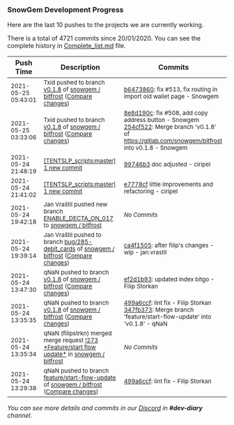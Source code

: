 
### SnowGem Development Progress

Here are the last 10 pushes to the projects we are currently working.

There is a total of 4721 commits since 20/01/2020. You can see the complete history in
 [Complete_list.md](Complete_list.md) file.

| Push Time | Description | Commits |
| --- | --- | --- |
| <sub>2021-05-25 05:43:01</sub> | <sub>Txid pushed to branch [v0\.1\.8](https://gitlab.com/snowgem/bitfrost/commits/v0.1.8) of [snowgem / bitfrost](https://gitlab.com/snowgem/bitfrost) ([Compare changes](https://gitlab.com/snowgem/bitfrost/compare/254cf5225ce7db01cd2590ef35fcaf3b74daab29...b647386046a75ba91bb467401d708c6fcd036d41))</sub> | <sub>[b6473860](https://gitlab.com/snowgem/bitfrost/-/commit/b647386046a75ba91bb467401d708c6fcd036d41): fix #513, fix routing in import old wallet page - Snowgem</sub> |
| <sub>2021-05-25 03:33:06</sub> | <sub>Txid pushed to branch [v0\.1\.8](https://gitlab.com/snowgem/bitfrost/commits/v0.1.8) of [snowgem / bitfrost](https://gitlab.com/snowgem/bitfrost) ([Compare changes](https://gitlab.com/snowgem/bitfrost/compare/ef2d1b932ac7be317ba0f2aede23fce0070c4915...254cf5225ce7db01cd2590ef35fcaf3b74daab29))</sub> | <sub>[8e8d190c](https://gitlab.com/snowgem/bitfrost/-/commit/8e8d190c52bf27a4ef34bf7cf4ee26908353663a): fix #508, add copy address button - Snowgem<br>[254cf522](https://gitlab.com/snowgem/bitfrost/-/commit/254cf5225ce7db01cd2590ef35fcaf3b74daab29): Merge branch 'v0.1.8' of https://gitlab.com/snowgem/bitfrost into v0.1.8 - Snowgem</sub> |
| <sub>2021-05-24 21:48:19</sub> | <sub>[[TENTSLP_scripts:master] 1 new commit](https://github.com/ciripel/TENTSLP_scripts/commit/99746b37a38e3501cd63ab8a5c5954caa28e1ece)</sub> | <sub>[99746b3](https://github.com/ciripel/TENTSLP_scripts/commit/99746b37a38e3501cd63ab8a5c5954caa28e1ece) doc adjusted - ciripel</sub> |
| <sub>2021-05-24 21:41:02</sub> | <sub>[[TENTSLP_scripts:master] 1 new commit](https://github.com/ciripel/TENTSLP_scripts/commit/e7778cf54c48e275d37422e8921b37628e0ba6d8)</sub> | <sub>[e7778cf](https://github.com/ciripel/TENTSLP_scripts/commit/e7778cf54c48e275d37422e8921b37628e0ba6d8) little improvements and refactoring - ciripel</sub> |
| <sub>2021-05-24 19:42:18</sub> | <sub>Jan Vraštil pushed new branch [ENABLE\_DECTA\_ON\_017](https://gitlab.com/snowgem/bitfrost/commits/ENABLE_DECTA_ON_017) to [snowgem / bitfrost](https://gitlab.com/snowgem/bitfrost)</sub> | <sub>_No Commits_</sub> |
| <sub>2021-05-24 19:39:14</sub> | <sub>Jan Vraštil pushed to branch [bug/285\-debit\_cards](https://gitlab.com/snowgem/bitfrost/commits/bug/285-debit_cards) of [snowgem / bitfrost](https://gitlab.com/snowgem/bitfrost) ([Compare changes](https://gitlab.com/snowgem/bitfrost/compare/f3aac74d3ba487cf000e4462dc331dd6db26c9d8...ca4f150558105ae78229fdd6ed254af4b95859df))</sub> | <sub>[ca4f1505](https://gitlab.com/snowgem/bitfrost/-/commit/ca4f150558105ae78229fdd6ed254af4b95859df): after filip's changes - wip - jan.vrastil</sub> |
| <sub>2021-05-24 13:47:30</sub> | <sub>qNaN pushed to branch [v0\.1\.8](https://gitlab.com/snowgem/bitfrost/commits/v0.1.8) of [snowgem / bitfrost](https://gitlab.com/snowgem/bitfrost) ([Compare changes](https://gitlab.com/snowgem/bitfrost/compare/347fb37347433549a7ffb9586aee9c10c2835cc8...ef2d1b932ac7be317ba0f2aede23fce0070c4915))</sub> | <sub>[ef2d1b93](https://gitlab.com/snowgem/bitfrost/-/commit/ef2d1b932ac7be317ba0f2aede23fce0070c4915): updated index bitgo - Filip Storkan</sub> |
| <sub>2021-05-24 13:35:35</sub> | <sub>qNaN pushed to branch [v0\.1\.8](https://gitlab.com/snowgem/bitfrost/commits/v0.1.8) of [snowgem / bitfrost](https://gitlab.com/snowgem/bitfrost) ([Compare changes](https://gitlab.com/snowgem/bitfrost/compare/de83f7bfb6b51c5c56b09d2f1a2e4435a87dce7d...347fb37347433549a7ffb9586aee9c10c2835cc8))</sub> | <sub>[499a6ccf](https://gitlab.com/snowgem/bitfrost/-/commit/499a6ccf168813d42e0cf60fe9d5c14dae64427e): lint fix - Filip Storkan<br>[347fb373](https://gitlab.com/snowgem/bitfrost/-/commit/347fb37347433549a7ffb9586aee9c10c2835cc8): Merge branch 'feature/start-flow-update' into 'v0.1.8' - qNaN</sub> |
| <sub>2021-05-24 13:35:34</sub> | <sub>qNaN (filipstrkn) merged merge request [\!273 \*Feature/start flow update\*](https://gitlab.com/snowgem/bitfrost/-/merge_requests/273) in [snowgem / bitfrost](https://gitlab.com/snowgem/bitfrost)</sub> | <sub>_No Commits_</sub> |
| <sub>2021-05-24 13:29:38</sub> | <sub>qNaN pushed to branch [feature/start\-flow\-update](https://gitlab.com/snowgem/bitfrost/commits/feature/start-flow-update) of [snowgem / bitfrost](https://gitlab.com/snowgem/bitfrost) ([Compare changes](https://gitlab.com/snowgem/bitfrost/compare/8512294efb1d7dc79ed248daffcfa6278b26ca28...499a6ccf168813d42e0cf60fe9d5c14dae64427e))</sub> | <sub>[499a6ccf](https://gitlab.com/snowgem/bitfrost/-/commit/499a6ccf168813d42e0cf60fe9d5c14dae64427e): lint fix - Filip Storkan</sub> |

_You can see more details and commits in our [Discord](https://discord.gg/zumGnbg) in **#dev-diary** channel._
